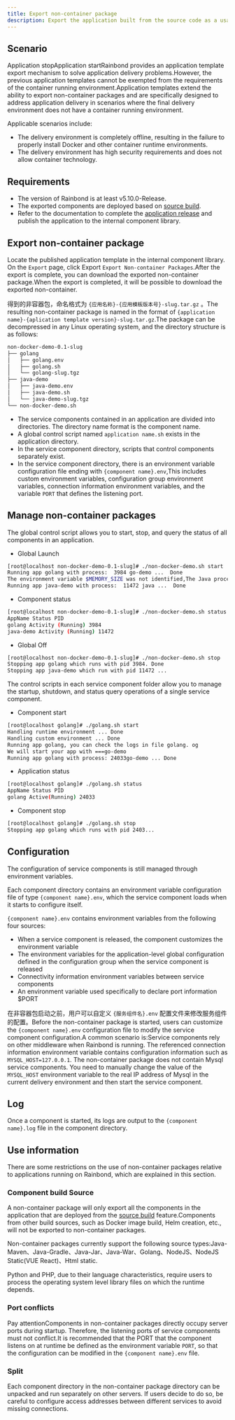 ```yaml
---
title: Export non-container package
description: Export the application built from the source code as a usable installation package in a non-container environment
---
```


## Scenario

Application stopApplication startRainbond provides an application template export mechanism to solve application delivery problems.However, the previous application templates cannot be exempted from the requirements of the container running environment.Application templates extend the ability to export non-container packages and are specifically designed to address application delivery in scenarios where the final delivery environment does not have a container running environment.

Applicable scenarios include:

- The delivery environment is completely offline, resulting in the failure to properly install Docker and other container runtime environments.
- The delivery environment has high security requirements and does not allow container technology.

## Requirements

- The version of Rainbond is at least v5.10.0-Release.
- The exported components are deployed based on [source build](/en/docs/use-manual/component-create/language-support/).
- Refer to the documentation to complete the [application release](/en/docs/use-manual/app-manage/share-app) and publish the application to the internal component library.

## Export non-container package

Locate the published application template in the internal component library. On the `Export` page, click Export `Export Non-container Packages`.After the export is complete, you can download the exported non-container package.When the export is completed, it will be possible to download the exported non-container.

得到的非容器包，命名格式为 `{应用名称}-{应用模板版本号}-slug.tar.gz` 。The resulting non-container package is named in the format of `{application name}-{aplication template version}-slug.tar.gz`.The package can be decompressed in any Linux operating system, and the directory structure is as follows:

```bash
non-docker-demo-0.1-slug
├── golang
│   ├── golang.env
│   ├── golang.sh
│   └── golang-slug.tgz
├── java-demo
│   ├── java-demo.env
│   ├── java-demo.sh
│   └── java-demo-slug.tgz
└── non-docker-demo.sh
```

- The service components contained in an application are divided into directories. The directory name format is the component name.
- A global control script named `application name.sh` exists in the application directory.
- In the service component directory, scripts that control components separately exist.
- In the service component directory, there is an environment variable configuration file ending with `{component name}.env`,This includes custom environment variables, configuration group environment variables, connection information environment variables, and the variable `PORT` that defines the listening port.

## Manage non-container packages

The global control script allows you to start, stop, and query the status of all components in an application.

- Global Launch

```bash
[root@localhost non-docker-demo-0.1-slug]# ./non-docker-demo.sh start
Running app golang with process:  3984 go-demo ...  Done
The environment variable $MEMORY_SIZE was not identified,The Java process will not be optimized....
Running app java-demo with process:  11472 java ...  Done
```

- Component status

```bash
[root@localhost non-docker-demo-0.1-slug]# ./non-docker-demo.sh status
AppName Status PID
golang Activity (Running) 3984
java-demo Activity (Running) 11472
```

- Global Off

```bash
[root@localhost non-docker-demo-0.1-slug]# ./non-docker-demo.sh stop
Stopping app golang which runs with pid 3984. Done
Stopping app java-demo which run with pid 11472 ...
```

The control scripts in each service component folder allow you to manage the startup, shutdown, and status query operations of a single service component.

- Component start

```bash
[root@localhost golang]# ./golang.sh start
Handling runtime environment ... Done
Handling custom environment ... Done
Running app golang, you can check the logs in file golang. og
We will start your app with ===go-demo
Running app golang with process: 24033go-demo ... Done
```

- Application status

```bash
[root@localhost golang]# ./golang.sh status
AppName Status PID
golang Active(Running) 24033
```

- Component stop

```bash
[root@localhost golang]# ./golang.sh stop
Stopping app golang which runs with pid 2403...
```

## Configuration

The configuration of service components is still managed through environment variables.

Each component directory contains an environment variable configuration file of type `{component name}.env`, which the service component loads when it starts to configure itself.

`{component name}.env` contains environment variables from the following four sources:

- When a service component is released, the component customizes the environment variable
- The environment variables for the application-level global configuration defined in the configuration group when the service component is released
- Connectivity information environment variables between service components
- An environment variable used specifically to declare port information $PORT

在非容器包启动之前，用户可以自定义 `{服务组件名}.env` 配置文件来修改服务组件的配置。Before the non-container package is started, users can customize the `{component name}.env` configuration file to modify the service component configuration.A common scenario is:Service components rely on other middleware when Rainbond is running. The referenced connection information environment variable contains configuration information such as `MYSQL_HOST=127.0.0.1`. The non-container package does not contain Mysql service components. You need to manually change the value of the `MYSQL_HOST` environment variable to the real IP address of Mysql in the current delivery environment and then start the service component.

## Log

Once a component is started, its logs are output to the `{component name}.log` file in the component directory.

## Use information

There are some restrictions on the use of non-container packages relative to applications running on Rainbond, which are explained in this section.

### Component build Source

A non-container package will only export all the components in the application that are deployed from the [source build](/en/docs/use-manual/component-create/language-support/) feature.Components from other build sources, such as Docker image build, Helm creation, etc., will not be exported to non-container packages.

Non-container packages currently support the following source types:Java-Maven、Java-Gradle、Java-Jar、Java-War、Golang、NodeJS、NodeJS Static(VUE React)、Html static.

Python and PHP, due to their language characteristics, require users to process the operating system level library files on which the runtime depends.

### Port conflicts

Pay attentionComponents in non-container packages directly occupy server ports during startup. Therefore, the listening ports of service components must not conflict.It is recommended that the PORT that the component listens on at runtime be defined as the environment variable `PORT`, so that the configuration can be modified in the `{component name}.env` file.

### Split

Each component directory in the non-container package directory can be unpacked and run separately on other servers. If users decide to do so, be careful to configure access addresses between different services to avoid missing connections.
